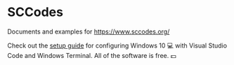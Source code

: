 # SCCodes
Documents and examples for https://www.sccodes.org/

Check out the [setup guide](SetupGuide.md) for configuring Windows 10 :computer: with Visual Studio Code and Windows Terminal. All of the software is free. :dollar: